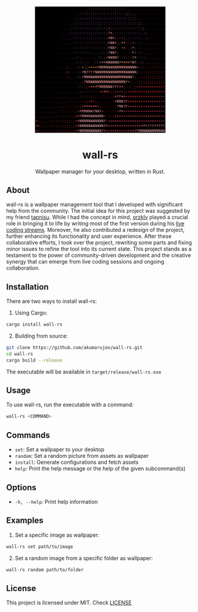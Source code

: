 <p align="center">
    <img src=".github/assets/icon.png" width="350px">
</p>

<h1 align="center">wall-rs</h1>

<p align="center">Wallpaper manager for your desktop, written in Rust.</p>

## About

wall-rs is a wallpaper management tool that I developed with significant help from
the community. The initial idea for this project was suggested by my friend
<a href="https://github.com/tapnisu">tapnisu</a>. While I had the concept in
mind, <a href="https://github.com/orzklv">orzklv</a> played a crucial role in
bringing it to life by writing most of the first version during his
<a href="https://www.youtube.com/@orzklv/streams">live coding streams</a>. Moreover, he also
contributed a redesign of the project, further enhancing its functionality and
user experience. After these collaborative efforts, I took over the project,
rewriting some parts and fixing minor issues to refine the tool into its current
state. This project stands as a testament to the power of community-driven
development and the creative synergy that can emerge from live coding sessions
and ongoing collaboration.

## Installation

There are two ways to install wall-rs:

1. Using Cargo:

```bash
cargo install wall-rs
```

2. Building from source:

```bash
git clone https://github.com/akumarujon/wall-rs.git 
cd wall-rs 
cargo build --release
```

The executable will be available in `target/release/wall-rs.exe`

## Usage

To use wall-rs, run the executable with a command:

```bash
wall-rs <COMMAND>
```

## Commands

- `set`: Set a wallpaper to your desktop
- `random`: Set a random picture from assets as wallpaper
- `install`: Generate configurations and fetch assets
- `help`: Print the help message or the help of the given subcommand(s)

## Options

- `-h, --help`: Print help information

## Examples

1. Set a specific image as wallpaper:

```bash
wall-rs set path/to/image
```

2. Set a random image from a specific folder as wallpaper:

```bash
wall-rs random path/to/folder
```

<h2>License</h2>

This project is licensed under MIT. Check [LICENSE](./LICENSE)
